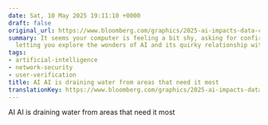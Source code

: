 ```yaml
---
date: Sat, 10 May 2025 19:11:10 +0000
draft: false
original_url: https://www.bloomberg.com/graphics/2025-ai-impacts-data-centers-water-data
summary: It seems your computer is feeling a bit shy, asking for confirmation before
  letting you explore the wonders of AI and its quirky relationship with our resources!
tags:
- artificial-intelligence
- network-security
- user-verification
title: AI AI is draining water from areas that need it most
translationKey: https://www.bloomberg.com/graphics/2025-ai-impacts-data-centers-water-data
---
```


AI AI is draining water from areas that need it most
